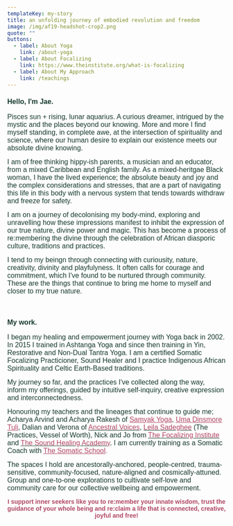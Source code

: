 ```yaml
---
templateKey: my-story
title: an unfolding journey of embodied revolution and freedom
image: /img/af19-headshot-crop2.png
quote: ""
buttons:
  - label: About Yoga
    link: /about-yoga
  - label: About Focalizing
    link: https://www.theinstitute.org/what-is-focalizing
  - label: About My Approach
    link: /teachings
---
```

<h3 style="text-align: left;"><span style="font-family: 'trebuchet ms', geneva, sans-serif; font-size: 12pt; color: rgb(23, 58, 46);">Hello, I'm Jae. </span></h3>
<p style="text-align: left;"><span style="color: rgb(23, 58, 46);"><span style="font-family: 'trebuchet ms', geneva, sans-serif; font-size: 12pt;">Pisces sun + rising, lunar aquarius. A curious dreamer, intrigued by the mystic and the places beyond our knowing. </span></span><span style="font-size: 12pt; font-family: 'trebuchet ms', geneva, sans-serif; color: rgb(23, 58, 46);">More and more I find myself standing, in complete awe, at the intersection of spirituality and science, where our human desire to explain our existence meets our absolute divine knowing.</span></p>
<p style="text-align: left;"><span style="font-family: 'trebuchet ms', geneva, sans-serif; font-size: 12pt; color: rgb(23, 58, 46);">I am of free thinking hippy-ish parents, a musician and an educator, from a mixed Caribbean and English family. As a mixed-heritgae Black woman, I have the lived experience; the absolute beauty and joy and the complex considerations and stresses, that are a part of navigating this life in this body with <span style="color: rgb(23, 58, 46);"><span style="font-size: 12pt; font-family: 'trebuchet ms', geneva, sans-serif;">a nervous system that tends towards withdraw and freeze for safety.</span></span></span></p>
<p style="text-align: left;"><span style="font-family: 'trebuchet ms', geneva, sans-serif; font-size: 12pt; color: rgb(23, 58, 46);">I am on a journey of decolonising my body-mind, exploring and unravelling how these impressions manifest to inhibit the expression of our true nature, divine power and magic. This has become a process of re:membering the divine through the celebration of African diasporic culture, traditions and practices.&nbsp;&nbsp;</span></p>
<p style="text-align: left;"><span style="font-family: 'trebuchet ms', geneva, sans-serif; font-size: 12pt; color: rgb(23, 58, 46);">I tend to my beingn through connecting with curiousity, nature, creativity, divinity and playfulyness. It often calls for courage and commitment, which I've found to be nurtured through community. These are the things that continue to bring me home to myself and closer to my true nature.</span></p>
<p style="text-align: left;">&nbsp;</p>
<h3 style="text-align: left;"><span style="font-family: 'trebuchet ms', geneva, sans-serif; font-size: 12pt; color: rgb(23, 58, 46);">My work.</span></h3>
<p style="text-align: left;"><span style="font-family: 'trebuchet ms', geneva, sans-serif; font-size: 12pt; color: rgb(23, 58, 46);">I began my healing and empowerment journey with Yoga back in 2002. In 2015 I trained in Ashtanga Yoga and since then training in Yin, Restorative and Non-Dual Tantra Yoga. I am a certified Somatic Focalizing Practicioner, Sound Healer and I practice Indigenous African Spirituality and Celtic Earth-Based traditions.&nbsp;</span></p>
<p style="text-align: left;"><span style="font-family: 'trebuchet ms', geneva, sans-serif; font-size: 12pt; color: rgb(23, 58, 46);">My journey so far, and the practices I've collected along the way, inform my offerings, guided by intuitive self-inquiry, creative expression and interconnectedness.</span></p>
<p style="text-align: left;"><span style="font-family: 'trebuchet ms', geneva, sans-serif; font-size: 12pt; color: rgb(23, 58, 46);">Honouring my teachers and the lineages that continue to guide me; Acharya Arvind and Acharya Rakesh of <span style="color: rgb(176, 70, 100);"><a style="color: rgb(176, 70, 100);" href="https://www.samyakyoga.org/" target="_blank" rel="noopener">Samyak Yoga</a></span>, <span style="color: rgb(176, 70, 100);"><a style="color: rgb(176, 70, 100);" href="https://umadinsmoretuli.com/" target="_blank" rel="noopener">Uma Dinsmore Tuli</a></span>, Dalian and Verona of <a style="color: rgb(23, 58, 46);" href="https://ancestralvoices.co.uk/" target="_blank" rel="noopener"><span style="color: rgb(176, 70, 100);">Ancestral Voices</span></a>, <a style="color: rgb(23, 58, 46);" href="https://www.leilasadeghee.com/" target="_blank" rel="noopener"><span style="color: rgb(176, 70, 100);">Leila Sadeghee</span></a> (The Practices, Vessel of Worth), Nick and Jo from <a style="color: rgb(23, 58, 46);" href="https://www.theinstitute.org/" target="_blank" rel="noopener"><span style="color: rgb(176, 70, 100);">The Focalizing Institute</span></a> and <a style="color: rgb(23, 58, 46);" href="https://www.academyofsoundhealing.com/" target="_blank" rel="noopener"><span style="color: rgb(176, 70, 100);">The Sound Healing Academy</span></a>. I am currently training as a Somatic Coach with <span style="color: rgb(176, 70, 100);"><a style="color: rgb(176, 70, 100);" href="https://www.thesomaticschool.com/about" target="_blank" rel="noopener">The Somatic School</a>.</span></span></p>
<p style="text-align: left;"><span style="font-family: 'trebuchet ms', geneva, sans-serif; font-size: 12pt; color: rgb(23, 58, 46);">The spaces I hold are ancestorally-anchored, people-centred, trauma-sensitive, community-focused, nature-aligned and cosmically-attuned.</span><span style="font-family: 'trebuchet ms', geneva, sans-serif; font-size: 12pt; color: rgb(23, 58, 46);"> Group and one-to-one explorations to cultivate self-love and community care for our collective wellbeing and empowerment.</span></p>
<p style="text-align: center;"><span style="font-family: 'trebuchet ms', geneva, sans-serif;"><strong><span style="color: rgb(176, 70, 100);">I support inner seekers like you to re:member your innate wisdom,&nbsp;</span></strong></span><span style="font-family: 'trebuchet ms', geneva, sans-serif;"><strong><span style="color: rgb(176, 70, 100);">trust the guidance of your whole being and re:claim a life that is connected, creative, joyful and free!</span></strong></span></p>